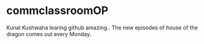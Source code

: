 # commclassroomOP

Kunal Kushwaha learing github amazing..
The new episodes of house of the dragon comes out every Monday.
